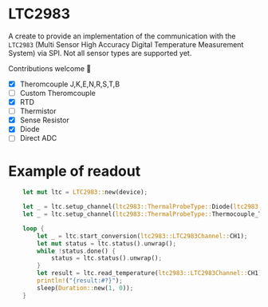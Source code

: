 LTC2983
=======

A create to provide an implementation of the communication with the
`LTC2983` (Multi Sensor High Accuracy Digital Temperature Measurement System) via
SPI. Not all sensor types are supported yet.

Contributions welcome 💪

- [x] Theromcouple J,K,E,N,R,S,T,B
- [ ] Custom Theromcouple
- [x] RTD
- [ ] Thermistor
- [x] Sense Resistor
- [x] Diode
- [ ] Direct ADC

# Example of readout

``` rust
    let mut ltc = LTC2983::new(device);

    let _ = ltc.setup_channel(ltc2983::ThermalProbeType::Diode(ltc2983::DiodeParameters::default().ideality_factor(1.).excitation_current(ltc2983::DiodeExcitationCurrent::I20uA).num_reading(ltc2983::DiodeReadingCount::READ3)), ltc2983::LTC2983Channel::CH2);
    let _ = ltc.setup_channel(ltc2983::ThermalProbeType::Thermocouple_T(ThermocoupleParameters::default().cold_junction(ltc2983::LTC2983Channel::CH2)), ltc2983::LTC2983Channel::CH1);

    loop {
        let _ = ltc.start_conversion(ltc2983::LTC2983Channel::CH1);
        let mut status = ltc.status().unwrap();
        while !status.done() {
            status = ltc.status().unwrap();
        }
        let result = ltc.read_temperature(ltc2983::LTC2983Channel::CH1);
        println!("{result:#?}");
        sleep(Duration::new(1, 0));
    }

```

